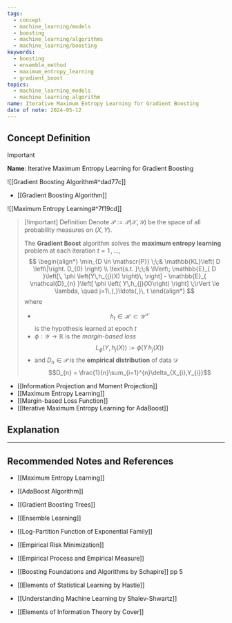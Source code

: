 ```yaml
---
tags:
  - concept
  - machine_learning/models
  - boosting
  - machine_learning/algorithms
  - machine_learning/boosting
keywords:
  - boosting
  - ensemble_method
  - maximum_entropy_learning
  - gradient_boost
topics:
  - machine_learning_models
  - machine_learning_algorithm
name: Iterative Maximum Entropy Learning for Gradient Boosting
date of note: 2024-05-12
---
```


## Concept Definition

>[!important]
>**Name**: Iterative Maximum Entropy Learning for Gradient Boosting

![[Gradient Boosting Algorithm#^dad77c]]

- [[Gradient Boosting Algorithm]]

![[Maximum Entropy Learning#^7f19cd]]


>[!important] Definition
>Denote $\mathscr{P}:= \mathscr{P}(\mathcal{X}, \mathcal{Y})$ be the space of all probability measures on $(X,Y)$.
>
>The **Gradient Boost** algorithm solves the **maximum entropy learning** problem at each iteration $t=1\,{,}\ldots{,}\,$
>$$
>\begin{align*}
>\min_{D \in \mathscr{P}} \;\;& \mathbb{KL}\left( D \left\|\right. D_{0} \right) \\
>\text{s.t. }\;\;& \lVert\; \mathbb{E}_{ D }\left[\, \phi \left(Y\,h_{j}(X) \right)\, \right] - \mathbb{E}_{ \mathcal{D}_{n} }\left[ \phi \left( Y\,h_{j}(X)\right) \right] \;\rVert \le \lambda, \quad j=1\,{,}\ldots{,}\, t
>\end{align*}
>$$
>where 
>- $$h_{t}\in \mathcal{H} \subset \mathcal{Y}^{\mathcal{X}} $$ is the hypothesis learned at epoch $t$
>- $\phi: \mathcal{Y}\to \mathbb{R}$ is the *margin-based loss* $$L_{\phi}(Y, h_{j}(X)) := \phi \left(Y\,h_{j}(X)\right)$$
>- and $D_{n} \in \mathscr{P}$ is the **empirical distribution** of data $\mathcal{D}$ $$D_{n} = \frac{1}{n}\sum_{i=1}^{n}\delta_{X_{i},Y_{i}}$$

- [[Information Projection and Moment Projection]]
- [[Maximum Entropy Learning]]
- [[Margin-based Loss Function]]
- [[Iterative Maximum Entropy Learning for AdaBoost]]

## Explanation








-----------
##  Recommended Notes and References


- [[Maximum Entropy Learning]]
- [[AdaBoost Algorithm]]
- [[Gradient Boosting Trees]]

- [[Ensemble Learning]]

- [[Log-Partition Function of Exponential Family]]


- [[Empirical Risk Minimization]]
- [[Empirical Process and Empirical Measure]]



- [[Boosting Foundations and Algorithms by Schapire]]  pp 5
- [[Elements of Statistical Learning by Hastie]]
- [[Understanding Machine Learning by Shalev-Shwartz]]
- [[Elements of Information Theory by Cover]]